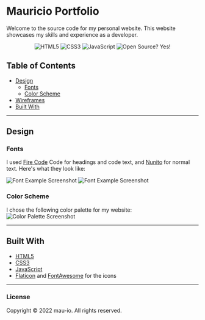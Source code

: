 # Mauricio Portfolio

Welcome to the source code for my personal website. This website showcases my skills and experience as a developer.

<p align="center">
    <img alt="HTML5" src="https://img.shields.io/badge/-HTML5-E44D26?style=flat&logo=html5&logoColor=white"/>
    <img alt="CSS3" src="https://img.shields.io/badge/-CSS3-2965f1?style=flat&logo=css3&logoColor=white"/>
    <img alt="JavaScript" src="https://img.shields.io/badge/-JavaScript-F0DB4F?style=flat&logo=javascript&logoColor=white"/>
    <img alt="Open Source? Yes!" src="https://badgen.net/badge/Open%20Source%20%3F/Yes%21/blue?icon=github"/>
</p>


## Table of Contents

- [Design](#design)
  - [Fonts](#fonts)
  - [Color Scheme](#color-scheme)
- [Wireframes](#wireframes)
- [Built With](#built-with)

---

## Design

### Fonts
I used [Fire Code](https://fonts.google.com/specimen/Fira+Code) Code for headings and code text, and [Nunito](https://fonts.google.com/specimen/Nunito) for normal text. Here's what they look like:

<img alt="Font Example Screenshot" src="./img/readme/fire-code.png">
<img alt="Font Example Screenshot" src="./img/readme/nunito.png">

### Color Scheme
I chose the following color palette for my website:
<img alt="Color Palette Screenshot" src="./img/readme/palette.png">

---

## Built With

- [HTML5](https://www.w3schools.com/html/)
- [CSS3](https://www.w3schools.com/css/)
- [JavaScript](https://www.w3schools.com/js/DEFAULT.asp)
- [Flaticon](https://www.flaticon.com/) and [FontAwesome](https://fontawesome.com/v5.15/icons?d=gallery&p=1) for the icons

---

### License

Copyright &copy; 2022 mau-io. All rights reserved.
